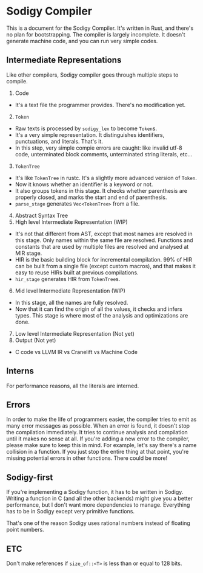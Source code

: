 # Sodigy Compiler

This is a document for the Sodigy Compiler. It's written in Rust, and there's no plan for bootstrapping. The compiler is largely incomplete. It doesn't generate machine code, and you can run very simple codes.

## Intermediate Representations

Like other compilers, Sodigy compiler goes through multiple steps to compile.

1. Code
  - It's a text file the programmer provides. There's no modification yet.
2. `Token`
  - Raw texts is processed by `sodigy_lex` to become `Token`s.
  - It's a very simple representation. It distinguishes identifiers, punctuations, and literals. That's it.
  - In this step, very simple compie errors are caught: like invalid utf-8 code, unterminated block comments, unterminated string literals, etc...
3. `TokenTree`
  - It's like `TokenTree` in rustc. It's a slightly more advanced version of `Token`.
  - Now it knows whether an identifier is a keyword or not.
  - It also groups tokens in this stage. It checks whether parenthesis are properly closed, and marks the start and end of parenthesis.
  - `parse_stage` generates `Vec<TokenTree>` from a file.
4. Abstract Syntax Tree
5. High level Intermediate Representation (WIP)
  - It's not that different from AST, except that most names are resolved in this stage. Only names within the same file are resolved. Functions and constants that are used by multiple files are resolved and analysed at MIR stage.
  - HIR is the basic building block for incremental compilation. 99% of HIR can be built from a single file (except custom macros), and that makes it easy to reuse HIRs built at previous compilations.
  - `hir_stage` generates HIR from `TokenTree`s.
6. Mid level Intermediate Representation (WIP)
  - In this stage, all the names are fully resolved.
  - Now that it can find the origin of all the values, it checks and infers types. This stage is where most of the analysis and optimizations are done.
7. Low level Intermediate Representation (Not yet)
8. Output (Not yet)
  - C code vs LLVM IR vs Cranelift vs Machine Code

## Interns

For performance reasons, all the literals are interned.

## Errors

In order to make the life of programmers easier, the compiler tries to emit as many error messages as possible. When an error is found, it doesn't stop the compilation immediately. It tries to continue analysis and compilation until it makes no sense at all. If you're adding a new error to the compiler, please make sure to keep this in mind. For example, let's say there's a name collision in a function. If you just stop the entire thing at that point, you're missing potential errors in other functions. There could be more!

## Sodigy-first

If you're implementing a Sodigy function, it has to be written in Sodigy. Writing a function in C (and all the other backends) might give you a better performance, but I don't want more dependencies to manage. Everything has to be in Sodigy except very primitive functions.

That's one of the reason Sodigy uses rational numbers instead of floating point numbers.

## ETC

Don't make references if `size_of::<T>` is less than or equal to 128 bits.
